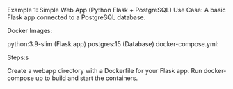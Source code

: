 Example 1: Simple Web App (Python Flask + PostgreSQL)
Use Case: A basic Flask app connected to a PostgreSQL database.

Docker Images:

python:3.9-slim (Flask app)
postgres:15 (Database)
docker-compose.yml:

Steps:s

Create a webapp directory with a Dockerfile for your Flask app.
Run docker-compose up to build and start the containers.
